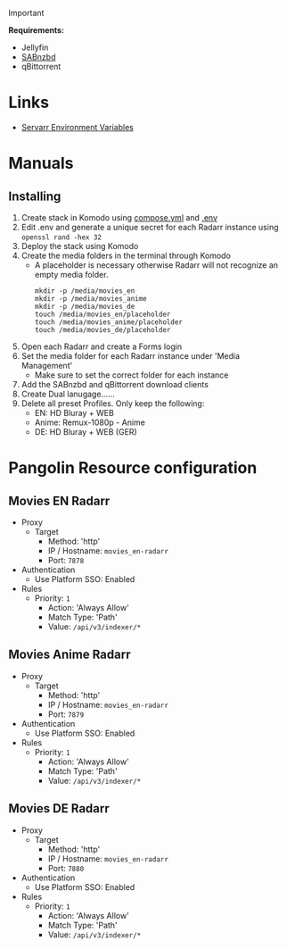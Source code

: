 > [!IMPORTANT]  
> **Requirements:**
> - Jellyfin
> - [SABnzbd](https://github.com/platnub/container-host-templates/tree/main/docker/containers/sabnzbd)
> - qBittorrent

# Links
 - [Servarr Environment Variables](https://wiki.servarr.com/useful-tools#using-environment-variables-for-config)

# Manuals
## Installing
1. Create stack in Komodo using [compose.yml]() and [.env]()
2. Edit .env and generate a unique secret for each Radarr instance using `openssl rand -hex 32`
3. Deploy the stack using Komodo
4. Create the media folders in the terminal through Komodo
     - A placeholder is necessary otherwise Radarr will not recognize an empty media folder.
       ```
       mkdir -p /media/movies_en
       mkdir -p /media/movies_anime
       mkdir -p /media/movies_de
       touch /media/movies_en/placeholder
       touch /media/movies_anime/placeholder
       touch /media/movies_de/placeholder
       ```
5. Open each Radarr and create a Forms login
6. Set the media folder for each Radarr instance under 'Media Management'
     - Make sure to set the correct folder for each instance
7. Add the SABnzbd and qBittorrent download clients
8. Create Dual lanugage......
9. Delete all preset Profiles. Only keep the following:
     - EN: HD Bluray + WEB
     - Anime: Remux-1080p - Anime
     - DE: HD Bluray + WEB (GER)

# Pangolin Resource configuration
## Movies EN Radarr
- Proxy
  - Target
    - Method: 'http'
    - IP / Hostname: `movies_en-radarr`
    - Port: `7878`
- Authentication
  - Use Platform SSO: Enabled
- Rules
  - Priority: `1`
    - Action: 'Always Allow'
    - Match Type: 'Path'
    - Value: `/api/v3/indexer/*`
## Movies Anime Radarr
- Proxy
  - Target
    - Method: 'http'
    - IP / Hostname: `movies_en-radarr`
    - Port: `7879`
- Authentication
  - Use Platform SSO: Enabled
- Rules
  - Priority: `1`
    - Action: 'Always Allow'
    - Match Type: 'Path'
    - Value: `/api/v3/indexer/*`
## Movies DE Radarr
- Proxy
  - Target
    - Method: 'http'
    - IP / Hostname: `movies_en-radarr`
    - Port: `7880`
- Authentication
  - Use Platform SSO: Enabled
- Rules
  - Priority: `1`
    - Action: 'Always Allow'
    - Match Type: 'Path'
    - Value: `/api/v3/indexer/*`
